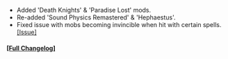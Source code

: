 




- Added 'Death Knights' & 'Paradise Lost' mods.
- Re-added 'Sound Physics Remastered' & 'Hephaestus'.
- Fixed issue with mobs becoming invincible when hit with certain spells. [[Issue]](https://github.com/Sweenus/SimplySkills/issues/105)


#### **[[Full Changelog]](https://wiki.crismpack.net/modpacks/insomniahardcore/changelog/1.20.1#v2.1.8)**